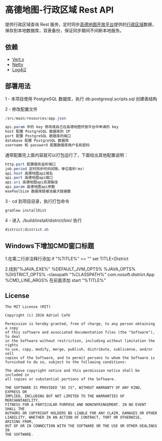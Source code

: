 # 高德地图-行政区域 Rest API
提供行政区域查询 Rest 服务，定时同步[高德地图开放平台](http://lbs.amap.com/)提供的[行政区域](http://lbs.amap.com/api/webservice/guide/api/district)数据，保存到本地数据库，双表备份，保证同步期间不间断本地服务。
## 依赖
* [Vert.x](https://github.com/eclipse/vert.x)
* [Netty](https://github.com/netty/netty)
* [Log4j2](https://github.com/apache/logging-log4j2)

## 部署用法
1 - 本项目使用 PostgreSQL 数据库，执行 db.postgresql.scripts.sql 创建表结构

2 - 修改配置文件
```java
/src/main/resources/app.json
```
```java
api.param 中的 key 修改成自己在高德地图开放平台中申请的 key
host 配置 PostgreSQL 数据库的 IP
port 配置 PostgreSQL 数据库的端口
database 配置 PostgreSQL 数据库
username 和 password 配置数据库用户名和密码
```
通常配置完上面内容就可以打包运行了，下面给出其他配置说明：
```java
http.port 配置服务监听端口
job.period 定时同步时间间隔，单位毫秒(ms)
api.host 高德地图api域名
api.port 高德地图api端口
api.uri 高德地图api资源路径
api.param 高德地图api参数
maxPoolSize 数据库链接池最大链接数
```

3 - cd 到项目目录，执行打包命令 
```java 
gradlew installDist
```
4 - 进入 ./build/install/district/bin/
执行 
```java 
district|district.sh
```

## Windows下增加CMD窗口标题

1.在第二行非注释行添加
if "%TITLE%" == "" set TITLE=District

2.找到"%JAVA_EXE%" %DEFAULT_JVM_OPTS% %JAVA_OPTS% %DISTRICT_OPTS%  -classpath "%CLASSPATH%" com.nosoft.district.App %CMD_LINE_ARGS%
在前面添加
start "%TITLE%"

## License
```
The MIT License (MIT)

Copyright (c) 2016 Adriel Café

Permission is hereby granted, free of charge, to any person obtaining a copy
of this software and associated documentation files (the "Software"), to deal
in the Software without restriction, including without limitation the rights
to use, copy, modify, merge, publish, distribute, sublicense, and/or sell
copies of the Software, and to permit persons to whom the Software is
furnished to do so, subject to the following conditions:

The above copyright notice and this permission notice shall be included in
all copies or substantial portions of the Software.

THE SOFTWARE IS PROVIDED "AS IS", WITHOUT WARRANTY OF ANY KIND, EXPRESS OR
IMPLIED, INCLUDING BUT NOT LIMITED TO THE WARRANTIES OF MERCHANTABILITY,
FITNESS FOR A PARTICULAR PURPOSE AND NONINFRINGEMENT. IN NO EVENT SHALL THE
AUTHORS OR COPYRIGHT HOLDERS BE LIABLE FOR ANY CLAIM, DAMAGES OR OTHER
LIABILITY, WHETHER IN AN ACTION OF CONTRACT, TORT OR OTHERWISE, ARISING FROM,
OUT OF OR IN CONNECTION WITH THE SOFTWARE OR THE USE OR OTHER DEALINGS IN
THE SOFTWARE.
```
